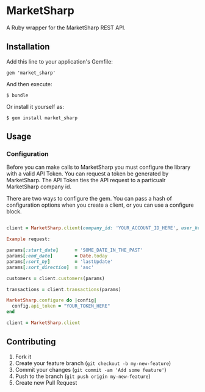 # MarketSharp

A Ruby wrapper for the MarketSharp REST API.

## Installation

Add this line to your application's Gemfile:

    gem 'market_sharp'

And then execute:

    $ bundle

Or install it yourself as:

    $ gem install market_sharp

## Usage

### Configuration

Before you can make calls to MarketSharp you must configure the library with a valid API Token. You can request
a token be generated by MarketSharp. The API Token ties the API request to a particualr MarketSharp company id.

There are two ways to configure the  gem. You can pass a hash of configuration options when you create
a client, or you can use a configure block.

```ruby

client = MarketSharp.client(company_id: 'YOUR_ACCOUNT_ID_HERE', user_key: 'YOUR_TOKEN_HERE', secret_key: 'YOUR_SECRET_HERE')

Example request:

params[:start_date]      = 'SOME_DATE_IN_THE_PAST'
params[:end_date]        = Date.today
params[:sort_by]         = 'lastUpdate'
params[:sort_direction]  = 'asc'

customers = client.customers(params)

transactions = client.transactions(params)

```

```ruby
MarketSharp.configure do |config|
  config.api_token = "YOUR_TOKEN_HERE"
end

client = MarketSharp.client
```

## Contributing

1. Fork it
2. Create your feature branch (`git checkout -b my-new-feature`)
3. Commit your changes (`git commit -am 'Add some feature'`)
4. Push to the branch (`git push origin my-new-feature`)
5. Create new Pull Request
